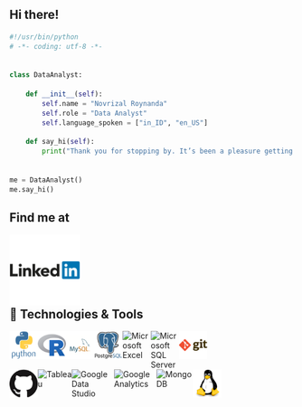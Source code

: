 ## Hi there!

```python
#!/usr/bin/python
# -*- coding: utf-8 -*-


class DataAnalyst:

    def __init__(self):
        self.name = "Novrizal Roynanda"
        self.role = "Data Analyst"
        self.language_spoken = ["in_ID", "en_US"]

    def say_hi(self):
        print("Thank you for stopping by. It’s been a pleasure getting to know you!")


me = DataAnalyst()
me.say_hi()
```

## Find me at

[<img align="left" alt="LinkedIn" width="125" src="https://raw.githubusercontent.com/devicons/devicon/1119b9f84c0290e0f0b38982099a2bd027a48bf1/icons/linkedin/linkedin-original-wordmark.svg" />]( http://www.linkedin.com/in/novrizalroynanda)
<br />
<br />













<br />
<br />
<br />



## 🔧 Technologies & Tools

<img align="left" alt="Python" width="50px" src="https://raw.githubusercontent.com/devicons/devicon/1119b9f84c0290e0f0b38982099a2bd027a48bf1/icons/python/python-original-wordmark.svg" />
<img align="left" alt="R" width="50px" src="https://raw.githubusercontent.com/github/explore/80688e429a7d4ef2fca1e82350fe8e3517d3494d/topics/r/r.png" />
<img align="left" alt="MYSQL" width="50px" src="https://raw.githubusercontent.com/github/explore/80688e429a7d4ef2fca1e82350fe8e3517d3494d/topics/mysql/mysql.png" />
<img align="left" alt="postgreSQL" width="50px" src="https://raw.githubusercontent.com/devicons/devicon/1119b9f84c0290e0f0b38982099a2bd027a48bf1/icons/postgresql/postgresql-original-wordmark.svg" />
<img align="left" alt="Microsoft Excel" width="50px" src="https://raw.githubusercontent.com/melanieshi0120/melanieshi0120/master/images/excel.png" />
<img align="left" alt="Microsoft SQL Server" width="50px" src="https://github.com/novrizalrnd/novrizalrnd/assets/117376321/5c16f05b-5c28-4ca1-ac39-f139d3a1ec22" />
<img align="left" alt="Git" width="50px" src="https://raw.githubusercontent.com/github/explore/80688e429a7d4ef2fca1e82350fe8e3517d3494d/topics/git/git.png" />


<br />
<br />
<br />
<br />


<img align="left" alt="Github" width="50px" src="https://raw.githubusercontent.com/github/explore/78df643247d429f6cc873026c0622819ad797942/topics/github/github.png" />
<img align="left" alt="Tableau" width="60px" src="https://raw.githubusercontent.com/melanieshi0120/melanieshi0120/master/images/tableau.png" />
<img align="left" alt="Google Data Studio" width="75px" src="https://raw.githubusercontent.com/melanieshi0120/melanieshi0120/master/images/google_data_studio.png" />
<img align="left" alt="Google Analytics" width="75px" src="https://raw.githubusercontent.com/melanieshi0120/melanieshi0120/master/images/google_analytics.png" />
<img align="left" alt="MongoDB" width="65px" src="https://github.com/novrizalrnd/novrizalrnd/assets/117376321/f0ec6d28-7669-4faf-81c4-1ea7677766a4" />
<img align="left" alt="Linux" width="50px" src="https://raw.githubusercontent.com/devicons/devicon/1119b9f84c0290e0f0b38982099a2bd027a48bf1/icons/linux/linux-original.svg" />

